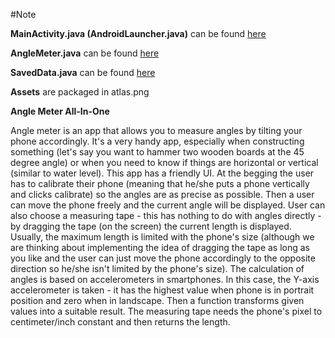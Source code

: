 #Note

__MainActivity.java (AndroidLauncher.java)__ can be found [here](https://github.com/KOgroup/AndroidApp/blob/master/src/com/kogroup/anglemeter/AndroidLauncher.java)

__AngleMeter.java__ can be found [here](https://github.com/KOgroup/AndroidApp/blob/master/core/src/com/kogroup/anglemeter/AngleMeter.java)

__SavedData.java__ can be found [here](https://github.com/KOgroup/AndroidApp/blob/master/core/src/com/kogroup/anglemeter/SavedData.java)

__Assets__ are packaged in atlas.png

__Angle Meter All-In-One__

Angle meter is an app that allows you to measure angles by tilting your phone accordingly. It's a very handy app, especially when constructing something (let's say you want to hammer two wooden boards at the 45 degree angle) or when you need to know if things are horizontal or vertical (similar to water level). This app has a friendly UI. At the begging the user has to calibrate their phone (meaning that he/she puts a phone vertically and clicks calibrate) so the angles are as precise as possible. Then a user can move the phone freely and the current angle will be displayed. User can also choose a measuring tape - this has nothing to do with angles directly - by dragging the tape (on the screen) the current length is displayed. Usually, the maximum length is limited with the phone's size (although we are thinking about implementing the idea of dragging the tape as long as you like and the user can just move the phone accordingly to the opposite direction so he/she isn't limited by the phone's size). The calculation of angles is based on accelerometers in smartphones. In this case, the Y-axis accelerometer is taken - it has the highest value when phone is in portrait position and zero when in landscape. Then a function transforms given values into a suitable result. The measuring tape needs the phone's pixel to centimeter/inch constant and then returns the length.
